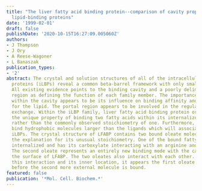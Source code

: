 ```yaml
---
title: "The liver fatty acid binding protein--comparison of cavity properties of intracellular
  lipid-binding proteins"
date: '1999-02-01'
draft: false
publishDate: '2020-10-15T16:27:09.005060Z'
authors:
- J Thompson
- J Ory
- A Reese-Wagoner
- L Banaszak
publication_types:
- '2'
abstract: The crystal and solution structures of all of the intracellular lipid binding
  proteins (iLBPs) reveal a common beta-barrel framework with only small local perturbations.
  All existing evidence points to the binding cavity and a poorly delimited 'portal'
  region as defining the function of each family member. The importance of local structure
  within the cavity appears to be its influence on binding affinity and specificity
  for the lipid. The portal region appears to be involved in the regulation of ligand
  exchange. Within the iLBP family, liver fatty acid binding protein or LFABP, has
  the unique property of binding two fatty acids within its internalized binding cavity
  rather than the commonly observed stoichiometry of one. Furthermore, LFABP will
  bind hydrophobic molecules larger than the ligands which will associate with other
  iLBPs. The crystal structure of LFABP contains two bound oleate molecules and provides
  the explanation for its unusual stoichiometry. One of the bound fatty acids is completely
  internalized and has its carboxylate interacting with an arginine and two serines.
  The second oleate represents an entirely new binding mode with the carboxylate on
  the surface of LFABP. The two oleates also interact with each other. Because of
  this interaction and its inner location, it appears the first oleate must be present
  before the second more external molecule is bound.
featured: false
publication: '*Mol. Cell. Biochem.*'
---
```


